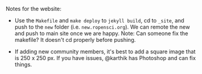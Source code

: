 Notes for the website:

* Use the `Makefile` and `make deploy` to `jekyll build`, cd to `_site`, and push to the `new` folder (i.e. `new.ropensci.org`). We can remote the new and push to main site once we are happy.
Note: Can someone fix the makefile? It doesn't cd properly before pushing.

* If adding new community members, it's best to add a square image that is 250 x 250 px. If you have issues, @karthik has Photoshop and can fix things.

